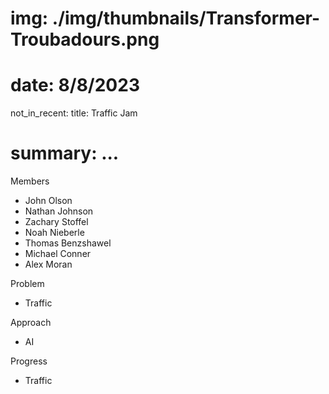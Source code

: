 # img: ./img/thumbnails/Transformer-Troubadours.png
# date: 8/8/2023
not_in_recent:
title: Traffic Jam
# summary: ...

Members

- John Olson
- Nathan Johnson
- Zachary Stoffel
- Noah Nieberle
- Thomas Benzshawel
- Michael Conner
- Alex Moran

Problem​

- Traffic

Approach​

- AI

Progress​

- Traffic